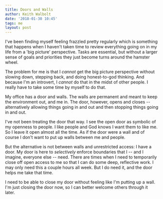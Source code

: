 ```yaml
---
title: Doors and Walls
author: Keith Walbolt
date: '2018-01-30 10:45'
tags: me
layout: post
---
```


I've been finding myself feeling frazzled pretty regularly which is something that happens when I haven't taken time to review everything going on in my life from a 'big picture' perspective. Tasks are essential, but without a larger sense of goals and priorities they just become turns around the hamster wheel. 

The problem for me is that I *cannot* get the big picture perspective without slowing down, stepping back, and doing honest-to-god thinking. And because I'm an introvert, I *cannot* do that in the midst of other people. I really have to take some time by myself to do that.

My office has a door and walls. The walls are permanent and meant to keep the environment out, and me in. The door, however, opens and closes -- alternatively allowing things going in and out and then stopping things going in and out. 

I've not been treating the door that way. I see the open door as symbolic of my openness to people. I like people and God knows I want them to like me. So I leave it open almost all the time. As if the door were a wall and of course I don't want to put up walls between me and people.

But the alternative is not between walls and unrestricted access: I have a door. My door is here to *selectively* enforce boundaries that I -- and I imagine, everyone else -- need. There are times when I need to temporarily close off open access to me so that I can do some deep, reflective work. I may only need this a couple hours all week. But I do need it, and the door helps me take that time.

I need to be able to close my door without feeling like I'm putting up a wall. I'm just closing the door now, so I can better welcome others through it later.
